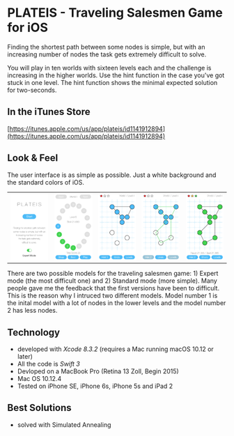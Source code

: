 # PLATEIS - Traveling Salesmen Game for iOS 

Finding the shortest path between some nodes is simple, but with an increasing number of nodes the task gets extremely difficult to solve. 

You will play in ten worlds with sixteen levels each and the challenge is increasing in the higher worlds. Use the hint function in the case you've got stuck in one level. The hint function shows the minimal expected solution for two-seconds. 

## In the iTunes Store

[https://itunes.apple.com/us/app/plateis/id1141912894](https://itunes.apple.com/us/app/plateis/id1141912894)

## Look & Feel

The user interface is as simple as possible. Just a white background and the standard colors of iOS. 

<table>
  <col width="18%">
  <col width="18%">
  <col width="18%">
  <col width="18%">
  <col width="18%">
  <tr>
    <td><img src="/plateis-screen-01.jpg" alt="test image size"  width="100%"></td>
    <td><img src="/plateis-screen-02.jpg" alt="test image size"  width="100%"></td>
    <td><img src="/plateis-screen-03.jpg" alt="test image size"  width="100%"></td>
    <td><img src="/plateis-screen-04.jpg" alt="test image size"  width="100%"></td>
    <td><img src="/plateis-screen-05.jpg" alt="test image size"  width="100%"></td>
  </tr>
 </table>

There are two possible models for the traveling salesmen game: 1) Expert mode (the most difficult one) and 2) Standard mode (more simple). Many people gave me the feedback that the first versions have been to difficult. This is the reason why I intruced two different models. Model number 1 is the inital model with a lot of nodes in the lower levels and the model number 2 has less nodes. 

## Technology
- developed with *Xcode 8.3.2* (requires a Mac running macOS 10.12 or later) 
- All the code is *Swift 3* 
- Devloped on a MacBook Pro (Retina 13 Zoll, Begin 2015) 
- Mac OS 10.12.4 
- Tested on iPhone SE, iPhone 6s, iPhone 5s and iPad 2

## Best Solutions 
- solved with Simulated Annealing
